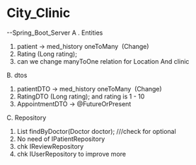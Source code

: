 # City_Clinic

--Spring_Boot_Server
A . Entities
1. patient -> med_history  oneToMany    (Change)
2. Rating (Long rating); 
3. can we change manyToOne relation for Location And clinic

B. dtos
1. patientDTO -> med_history  oneToMany    (Change)
2. RatingDTO (Long rating); 
	and rating is 1 - 10
3. AppointmentDTO -> @FutureOrPresent 

C. Repository
1. List<MedicalHistory> findByDoctor(Doctor doctor);  ///check for optional
2. No need of IPatientRepository
3. chk IReviewRepository
4. chk IUserRepository to improve more
